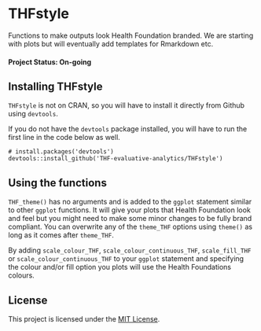 # THFstyle
Functions to make outputs look Health Foundation branded. We are starting with plots but will eventually add templates for Rmarkdown etc.

#### Project Status: On-going

## Installing THFstyle

`THFstyle` is not on CRAN, so you will have to install it directly from Github using `devtools`. 

If you do not have the `devtools` package installed, you will have to run the first line in the code below as well. 


```
# install.packages('devtools')
devtools::install_github('THF-evaluative-analytics/THFstyle')
```
## Using the functions

`THF_theme()` has no arguments and is added to the `ggplot` statement similar to other `ggplot` functions. It will give your plots that Health Foundation look and feel but you might need to make some minor changes to be fully brand compliant. You can overwrite any of the `theme_THF` options using `theme()` as long as it comes after `theme_THF`.

By adding `scale_colour_THF`, `scale_colour_continuous_THF`, `scale_fill_THF` or `scale_colour_continuous_THF` to your `ggplot` statement and specifying the colour and/or fill option you plots will use the Health Foundations colours.  


## License
This project is licensed under the [MIT License](LICENSE.md).
